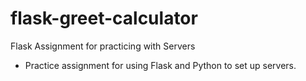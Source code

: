 # flask-greet-calculator
Flask Assignment for practicing with Servers
* Practice assignment for using Flask and Python to set up servers.
